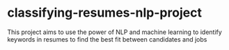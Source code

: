 # classifying-resumes-nlp-project
This project aims to use the power of NLP and machine learning to identify keywords in resumes to find the best fit between candidates and jobs
